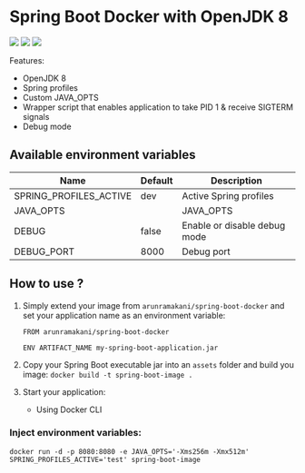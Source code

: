 # Spring Boot Docker with OpenJDK 8

[![](https://images.microbadger.com/badges/version/arunramakani/spring-boot-docker.svg)](https://microbadger.com/images/arunramakani/spring-boot-docker "Get your own version badge on microbadger.com") [![](https://img.shields.io/docker/pulls/arunramakani/spring-boot-docker.svg)](https://img.shields.io/docker/pulls/arunramakani/spring-boot-docker.svg) [![](https://img.shields.io/docker/stars/arunramakani/spring-boot-docker.svg)](https://img.shields.io/docker/stars/arunramakani/spring-boot-docker.svg)

Features:
- OpenJDK 8 
- Spring profiles
- Custom JAVA_OPTS
- Wrapper script that enables application to take PID 1 & receive SIGTERM signals
- Debug mode

## Available environment variables

Name                    | Default   | Description
------------------------|-----------|------------------------------------
SPRING_PROFILES_ACTIVE  | dev   | Active Spring profiles
JAVA_OPTS               |       | JAVA_OPTS
DEBUG                   | false | Enable or disable debug mode
DEBUG_PORT              | 8000  | Debug port


## How to use ?

1. Simply extend your image from `arunramakani/spring-boot-docker` and set your application name as an environment variable:
    ``` Docker
    FROM arunramakani/spring-boot-docker
    
    ENV ARTIFACT_NAME my-spring-boot-application.jar
    ```

2. Copy your Spring Boot executable jar into an `assets` folder and build you image:
```docker build -t spring-boot-image . ```

3. Start your application:
    - Using Docker CLI

### Inject environment variables:
```docker run -d -p 8080:8080 -e JAVA_OPTS='-Xms256m -Xmx512m' SPRING_PROFILES_ACTIVE='test' spring-boot-image```
